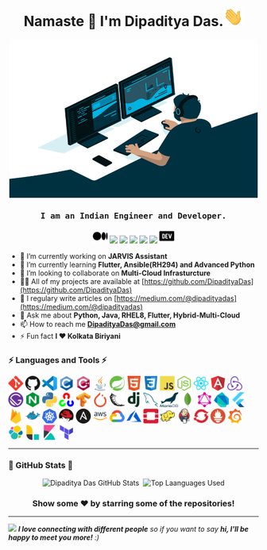<h1 align="center">Namaste 🙏 I'm Dipaditya Das.<img  src="https://github.com/DipadityaDas/DipadityaDas/raw/master/img/wave.gif" width="40"></h1>
<p align="center"><img alt="GIF" src="https://github.com/DipadityaDas/DipadityaDas/raw/master/img/code.gif" width="500" height="320"/></p>
<h3 align="center"><samp>I am an Indian Engineer and Developer.</samp></h3>

<div align="center">

[<img src="https://github.com/DipadityaDas/DipadityaDas/raw/master/img/medium.svg" width=30>](https://dipadityadas.medium.com/)
[<img src="https://img.icons8.com/color/48/000000/twitter.png" width="3.5%"/>](https://twitter.com/dipadityadas)
[<img src="https://img.icons8.com/color/48/000000/linkedin.png" width="3.5%"/>](https://linkedin.com/in/DipadityaDas)
[<img src="https://img.icons8.com/fluent/48/000000/facebook-new.png" width="3.5%"/>](https://www.facebook.com/dipaditya.das)
[<img src="https://img.icons8.com/fluent/48/000000/instagram-new.png" width="3.5%"/>](https://instagram.com/dipaditya_das/)
[<img src="https://img.icons8.com/fluent/48/000000/gmail--v2.png" width="3.5%"/>](mailto:DipadityaDas@gmail.com)
[<img src="https://github.com/DipadityaDas/DipadityaDas/raw/master/img/devto.svg" width=30>](https://dev.to/dipadityadas)
</div>

- 🔭 I’m currently working on **JARVIS Assistant**
- 🌱 I’m currently learning **Flutter, Ansible(RH294) and Advanced Python**
- 👯 I’m looking to collaborate on **Multi-Cloud Infrasturcture**
- 👨‍💻 All of my projects are available at [https://github.com/DipadityaDas](https://github.com/DipadityaDas)
- 📝 I regulary write articles on [https://medium.com/@dipadityadas](https://medium.com/@dipadityadas)
- 💬 Ask me about **Python, Java, RHEL8, Flutter, Hybrid-Multi-Cloud**
- 📫 How to reach me **DipadityaDas@gmail.com**
- ⚡ Fun fact **I ❤ Kolkata Biriyani**

### ⚡ Languages and Tools ⚡

<code><img height="30" alt="Git" src="https://github.com/DipadityaDas/DipadityaDas/raw/master/img/git.svg"/></code>
<code><img height="30" alt="Github" src="https://github.com/DipadityaDas/DipadityaDas/raw/master/img/github.png"/></code>
<code><img height="30" alt="VSCode" src="https://github.com/DipadityaDas/DipadityaDas/raw/master/img/vscode.png"/></code>
<code><img height="30" alt="C" src="https://github.com/DipadityaDas/DipadityaDas/raw/master/img/c.svg"/></code>
<code><img height="30" alt="Cplusplus" src="https://github.com/DipadityaDas/DipadityaDas/raw/master/img/cplusplus.svg"/></code>
<code><img height="30" alt="Java" src="https://github.com/DipadityaDas/DipadityaDas/raw/master/img/java.svg"/></code>
<code><img height="30" alt="Spring" src="https://github.com/DipadityaDas/DipadityaDas/raw/master/img/spring.svg"/></code>
<code><img height="30" alt="Html5" src="https://github.com/DipadityaDas/DipadityaDas/raw/master/img/html5.svg"/></code>
<code><img height="30" alt="Css3" src="https://github.com/DipadityaDas/DipadityaDas/raw/master/img/css3.svg"/></code>
<code><img height="30" alt="JavaScript" src="https://github.com/DipadityaDas/DipadityaDas/raw/master/img/javascript.svg"/></code>
<code><img height="30" alt="NodeJS" src="https://github.com/DipadityaDas/DipadityaDas/raw/master/img/nodejs.svg"/></code>
<code><img height="30" alt="React         " src="https://github.com/DipadityaDas/DipadityaDas/raw/master/img/reactjs.svg"/></code>
<code><img height="30" alt="Angularjs     " src="https://github.com/DipadityaDas/DipadityaDas/raw/master/img/angular.svg"/></code>
<code><img height="30" alt="Redux         " src="https://github.com/DipadityaDas/DipadityaDas/raw/master/img/redux.svg"/></code>
<code><img height="30" alt="Gatsby        " src="https://github.com/DipadityaDas/DipadityaDas/raw/master/img/gatsbyjs.svg"/></code>
<code><img height="30" alt="Nginx         " src="https://github.com/DipadityaDas/DipadityaDas/raw/master/img/nginx.svg"/></code>
<code><img height="30" alt="Python3       " src="https://github.com/DipadityaDas/DipadityaDas/raw/master/img/python.svg"/></code>
<code><img height="30" alt="Opencv        " src="https://github.com/DipadityaDas/DipadityaDas/raw/master/img/opencv.svg"/></code>
<code><img height="30" alt="Tensorflow    " src="https://github.com/DipadityaDas/DipadityaDas/raw/master/img/tensorflow.svg"/></code>
<code><img height="30" alt="Pytorch       " src="https://github.com/DipadityaDas/DipadityaDas/raw/master/img/pytorch.svg"/></code>
<code><img height="30" alt="Flask         " src="https://github.com/DipadityaDas/DipadityaDas/raw/master/img/flask.svg"/></code>
<code><img height="30" alt="Django        " src="https://github.com/DipadityaDas/DipadityaDas/raw/master/img/django.svg"/></code>
<code><img height="30" alt="MySQL         " src="https://github.com/DipadityaDas/DipadityaDas/raw/master/img/mysql.svg"/></code>
<code><img height="30" alt="MariaDB       " src="https://github.com/DipadityaDas/DipadityaDas/raw/master/img/mariadb.svg"/></code>
<code><img height="30" alt="MongoDB       " src="https://github.com/DipadityaDas/DipadityaDas/raw/master/img/mongodb.svg"/></code>
<code><img height="30" alt="GraphQL       " src="https://github.com/DipadityaDas/DipadityaDas/raw/master/img/graphql.svg"/></code>
<code><img height="30" alt="Dart          " src="https://github.com/DipadityaDas/DipadityaDas/raw/master/img/dart.svg"/></code>
<code><img height="30" alt="Flutter       " src="https://github.com/DipadityaDas/DipadityaDas/raw/master/img/flutter.svg"/></code>
<code><img height="30" alt="Firebase      " src="https://github.com/DipadityaDas/DipadityaDas/raw/master/img/firebase.svg"/></code>
<code><img height="30" alt="Docker        " src="https://github.com/DipadityaDas/DipadityaDas/raw/master/img/docker.svg"/></code>
<code><img height="30" alt="Kubernetes    " src="https://github.com/DipadityaDas/DipadityaDas/raw/master/img/kubernetes.svg"/></code>
<code><img height="30" alt="Redhat Linux  " src="https://github.com/DipadityaDas/DipadityaDas/raw/master/img/redhat.svg"/></code>
<code><img height="30" alt="Ansible       " src="https://github.com/DipadityaDas/DipadityaDas/raw/master/img/ansible.svg"/></code>
<code><img height="30" alt="AWS           " src="https://github.com/DipadityaDas/DipadityaDas/raw/master/img/aws.png"/></code>
<code><img height="30" alt="GoogleCloud   " src="https://github.com/DipadityaDas/DipadityaDas/raw/master/img/google_cloud.svg"/></code>
<code><img height="30" alt="Azure         " src="https://github.com/DipadityaDas/DipadityaDas/raw/master/img/microsoft_azure.svg"/></code>
<code><img height="30" alt="Openstack     " src="https://github.com/DipadityaDas/DipadityaDas/raw/master/img/openstack.svg"/></code>
<code><img height="30" alt="Hadoop        " src="https://github.com/DipadityaDas/DipadityaDas/raw/master/img/hadoop.svg"/></code>
<code><img height="30" alt="Jenkins       " src="https://github.com/DipadityaDas/DipadityaDas/raw/master/img/jenkins.svg"/></code>
<code><img height="30" alt="OpenShift     " src="https://github.com/DipadityaDas/DipadityaDas/raw/master/img/openshift.svg"/></code>
<code><img height="30" alt="Prometheus    " src="https://github.com/DipadityaDas/DipadityaDas/raw/master/img/prometheusio.svg"/></code>
<code><img height="30" alt="Grafana       " src="https://github.com/DipadityaDas/DipadityaDas/raw/master/img/grafana.svg"/></code>
<code><img height="30" alt="Elastic Search" src="https://github.com/DipadityaDas/DipadityaDas/raw/master/img/elastic.svg"/></code>
<code><img height="30" alt="Logstash      " src="https://github.com/DipadityaDas/DipadityaDas/raw/master/img/logstash.svg"/></code>
<code><img height="30" alt="Kibana        " src="https://github.com/DipadityaDas/DipadityaDas/raw/master/img/kibana.svg"/></code>
<code><img height="30" alt="Terraform     " src="https://github.com/DipadityaDas/DipadityaDas/raw/master/img/terraform.svg"/></code>

<!-- ### Blogs posts -->
<!-- BLOG-POST-LIST:START -->

<!-- BLOG-POST-LIST:END -->

---

### 🚀 GitHub Stats 🚀

<p align="center">
  <img alt="Dipaditya Das GitHub Stats" src="https://github-readme-stats.dipadityadas.vercel.app/api?username=dipadityadas&theme=algolia&hide=prs&show_icons=true&hide_border=true"/>&nbsp;
  <img alt="Top Laanguages Used" src="https://github-readme-stats.dipadityadas.vercel.app/api/top-langs/?username=dipadityadas&layout=compact&theme=algolia&hide_border=true">
</p>
<div align="center">

### Show some ❤️ by starring some of the repositories!
</div>

---

<img src="https://media.giphy.com/media/LnQjpWaON8nhr21vNW/giphy.gif" width="60"> <em><b>I love connecting with different people</b> so if you want to say <b>hi, I'll be happy to meet you more!</b> :)</em>
